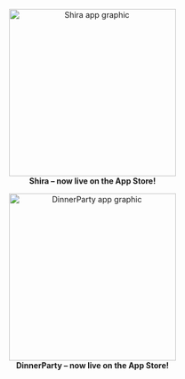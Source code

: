 <p align="center">
  <img src="https://github.com/user-attachments/assets/1b51be2f-c30c-4143-ad44-f9ef2aa3276a" width="300" alt="Shira app graphic" />
  <br />
  <strong>Shira – now live on the&nbsp;App&nbsp;Store!</strong>
</p>

<p align="center">
  <img src="https://github.com/user-attachments/assets/7f57b553-e4b8-4b4f-b113-2da389e696d8" width="300" alt="DinnerParty app graphic" />
  <br />
  <strong>DinnerParty – now live on the&nbsp;App&nbsp;Store!</strong>
</p>
